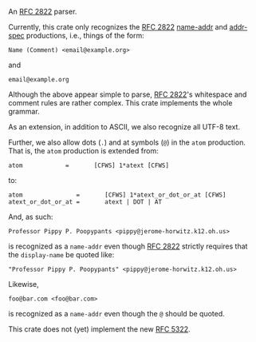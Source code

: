 An [RFC 2822] parser.

  [RFC 2822]: https://tools.ietf.org/html/rfc2822

Currently, this crate only recognizes the [RFC 2822] [name-addr] and
[addr-spec] productions, i.e., things of the form:

  [name-addr]: https://tools.ietf.org/html/rfc2822#section-3.4
  [addr-spec]: https://tools.ietf.org/html/rfc2822#section-3.4.1

```
Name (Comment) <email@example.org>
```

and

```
email@example.org
```

Although the above appear simple to parse, [RFC 2822]'s whitespace and
comment rules are rather complex.  This crate implements the whole
grammar.

As an extension, in addition to ASCII, we also recognize all UTF-8
text.

Further, we also allow dots (`.`) and at symbols (`@`) in the `atom`
production.  That is, the `atom` production is extended from:

```
atom            =       [CFWS] 1*atext [CFWS]
```

to:

```
atom               =       [CFWS] 1*atext_or_dot_or_at [CFWS]
atext_or_dot_or_at =       atext | DOT | AT
```

And, as such:

```
Professor Pippy P. Poopypants <pippy@jerome-horwitz.k12.oh.us>
```

is recognized as a `name-addr` even though [RFC 2822] strictly
requires that the `display-name` be quoted like:

```
"Professor Pippy P. Poopypants" <pippy@jerome-horwitz.k12.oh.us>
```

Likewise,

```
foo@bar.com <foo@bar.com>
```

is recognized as a `name-addr` even though the `@` should be quoted.

This crate does not (yet) implement the new [RFC 5322].

  [RFC 5322]: https://tools.ietf.org/html/rfc5322
